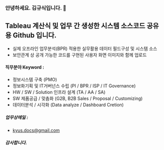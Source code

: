 ### 안녕하세요. 김규식입니다. 👋

## Tableau 계산식 및 업무 간 생성한 시스템 소스코드 공유용 Github 입니다.
- 실제 오프라인 업무분석(BPR) 적용한 실무활용 데이터 필드구성 및 시스템 소스
- 보안관계 상 공개 가능한 코드를 구현된 사용자 화면 이미지와 함께 업로드

#### 직무분야 Keyword :
- 정보시스템 구축 (PMO)
- 정보화기획 및 IT거버넌스 수립 (PI / BPR / ISP / IT Governance)
- HW / SW / Solution 인프라 설계 (TA / AA / SA)
- SW 제품공급 / 맞춤화 (G2B, B2B Sales / Proposal / Customizing)
- 데이터분석 / 시각화 (Data analyze / Dashboard Cretion)

##### 업무상메일 :
 - kyus.docs@gmail.com
 
##### 감사합니다.

<!--
**Kyusix/kyusix** is a ✨ _special_ ✨ repository because its `README.md` (this file) appears on your GitHub profile.

Here are some ideas to get you started:

- 🔭 I’m currently working on ...
- 🌱 I’m currently learning ...
- 👯 I’m looking to collaborate on ...
- 🤔 I’m looking for help with ...
- 💬 Ask me about ...
- 📫 How to reach me: ...
- 😄 Pronouns: ...
- ⚡ Fun fact: ...
-->
